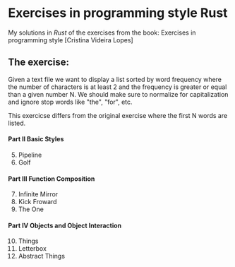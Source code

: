 # Exercises in programming style Rust

My solutions in *Rust* of the exercises from the book: Exercises in programming style [Cristina Videira Lopes]

## The exercise:
Given a text file we want to display a list sorted by word frequency where the number of characters is at least 2 and the frequency is greater or equal than a given number N. We should make sure to normalize for capitalization and ignore stop words like "the", "for", etc. 

This exercicse differs from the original exercise where the first N words are listed.


#### Part II Basic Styles
  5. Pipeline
  6. Golf

#### Part III Function Composition
  7. Infinite Mirror
  8. Kick Froward
  9. The One

#### Part IV Objects and Object Interaction
  10. Things
  11. Letterbox
  12. Abstract Things